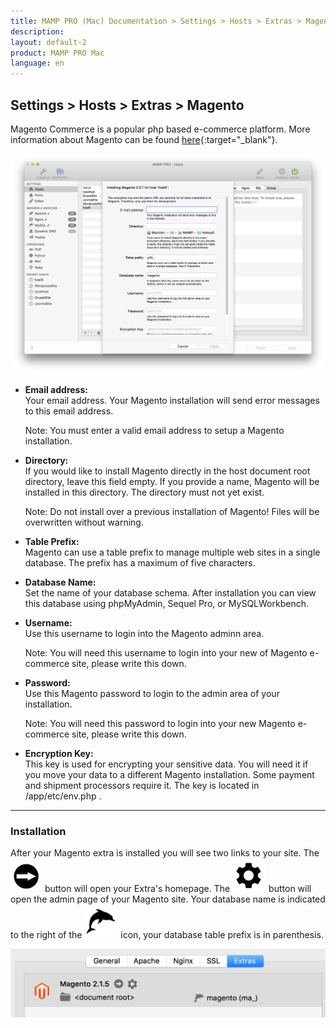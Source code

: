```yaml
---
title: MAMP PRO (Mac) Documentation > Settings > Hosts > Extras > Magento
description: 
layout: default-2
product: MAMP PRO Mac
language: en
---
```


## Settings > Hosts > Extras > Magento

Magento Commerce is a popular php based e-commerce platform. More information about Magento can be found [here](https://www.magento.com){:target="_blank"}.

![MAMP](/en/MAMP-PRO-Mac/Settings/Hosts/Extras/Magento/Magento.png)

*  **Email address:**  
   Your email address. Your Magento installation will send error messages to this email address.
   <div class="alert" role="alert">   
   Note: You must enter a valid email address to setup a Magento installation.
   </div>

*  **Directory:**  
   If you would like to install Magento directly in the host document root directory, leave this field empty. If you provide a name, Magento will be installed in this directory. The directory must not yet exist.  
   
   <div class="alert" role="alert">      
   Note: Do not install over a previous installation of Magento! Files will be overwritten without warning.
   </div>

*  **Table Prefix:**  
   Magento can use a table prefix to manage multiple web sites in a single database. The prefix has a maximum of five characters.

*  **Database Name:**  
   Set the name of your database schema. After installation you can view this database using phpMyAdmin, Sequel Pro, or MySQLWorkbench.
 
*  **Username:**  
   Use this username to login into the Magento adminn area.  
   <div class="alert" role="alert">   
   Note: You will need this username to login into your new of Magento e-commerce site, please write this down. 
   </div>

*  **Password:**  
   Use this Magento password to login to the admin area of your installation.  
   <div class="alert" role="alert">   
   Note: You will need this password to login into your new Magento e-commerce site, please write this down.
   </div>

*  **Encryption Key:**  
   This key is used for encrypting your sensitive data. You will need it if you move your data to a different Magento installation. Some payment and shipment processors require it. The key is located in <document root>/app/etc/env.php .

---

### Installation
 
After your Magento extra is installed you will see two links to your site. The ![MAMP](/en/MAMP-PRO-Mac/Settings/Hosts/Extras/BlackArrow.png) button will open your Extra's homepage. The ![MAMP](/en/MAMP-PRO-Mac/Settings/Hosts/Extras/gear.png) button will open the admin page of your Magento site. Your database name is indicated to the right of the  ![MAMP](/en/MAMP-PRO-Mac/Settings/Hosts/Extras/mysql.png) icon, your database table prefix is in parenthesis.

![MAMP](/en/MAMP-PRO-Mac/Settings/Hosts/Extras/Magento/installMagento.png)
